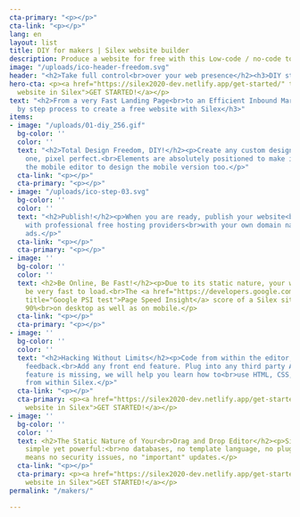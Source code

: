 ```yaml
---
cta-primary: "<p></p>"
cta-link: "<p></p>"
lang: en
layout: list
title: DIY for makers | Silex website builder
description: Produce a website for free with this Low-code / no-code tool for Makers
image: "/uploads/ico-header-freedom.svg"
header: "<h2>Take full control<br>over your web presence</h2><h3>DIY style!</h3>"
hero-cta: <p><a href="https://silex2020-dev.netlify.app/get-started/" title="Create
  website in Silex">GET STARTED!</a></p>
text: "<h2>From a very Fast Landing Page<br>to an Efficient Inbound Marketing Website</h2><h3>Step
  by step process to create a free website with Silex</h3>"
items:
- image: "/uploads/01-diy_256.gif"
  bg-color: ''
  color: ''
  text: "<h2>Total Design Freedom, DIY!</h2><p>Create any custom design, or clone
    one, pixel perfect.<br>Elements are absolutely positioned to make it feel natural.<br>Use
    the mobile editor to design the mobile version too.</p>"
  cta-link: "<p></p>"
  cta-primary: "<p></p>"
- image: "/uploads/ico-step-03.svg"
  bg-color: ''
  color: ''
  text: "<h2>Publish!</h2><p>When you are ready, publish your website<br>Silex integrates
    with professional free hosting providers<br>with your own domain name and without
    ads.</p>"
  cta-link: "<p></p>"
  cta-primary: "<p></p>"
- image: ''
  bg-color: ''
  color: ''
  text: <h2>Be Online, Be Fast!</h2><p>Due to its static nature, your website will
    be very fast to load.<br>The <a href="https://developers.google.com/speed/pagespeed/insights/"
    title="Google PSI test">Page Speed Insight</a> score of a Silex site is at least
    90%<br>on desktop as well as on mobile.</p>
  cta-link: "<p></p>"
  cta-primary: "<p></p>"
- image: ''
  bg-color: ''
  color: ''
  text: "<h2>Hacking Without Limits</h2><p>Code from within the editor, with immediate
    feedback.<br>Add any front end feature. Plug into any third party API.<br>If a
    feature is missing, we will help you learn how to<br>use HTML, CSS, Javascript
    from within Silex.</p>"
  cta-link: "<p></p>"
  cta-primary: <p><a href="https://silex2020-dev.netlify.app/get-started/" title="Create
    website in Silex">GET STARTED!</a></p>
- image: ''
  bg-color: ''
  color: ''
  text: <h2>The Static Nature of Your<br>Drag and Drop Editor</h2><p>Silex is extremely
    simple yet powerful:<br>no databases, no template language, no plugins.<br>This
    means no security issues, no "important" updates.</p>
  cta-link: "<p></p>"
  cta-primary: <p><a href="https://silex2020-dev.netlify.app/get-started/" title="Create
    website in Silex">GET STARTED!</a></p>
permalink: "/makers/"

---
```

